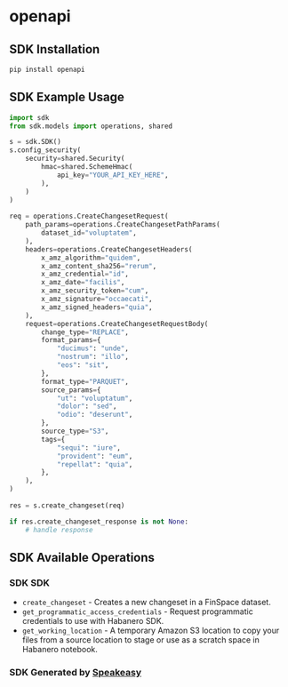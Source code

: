 # openapi

<!-- Start SDK Installation -->
## SDK Installation

```bash
pip install openapi
```
<!-- End SDK Installation -->

## SDK Example Usage
<!-- Start SDK Example Usage -->
```python
import sdk
from sdk.models import operations, shared

s = sdk.SDK()
s.config_security(
    security=shared.Security(
        hmac=shared.SchemeHmac(
            api_key="YOUR_API_KEY_HERE",
        ),
    )
)
    
req = operations.CreateChangesetRequest(
    path_params=operations.CreateChangesetPathParams(
        dataset_id="voluptatem",
    ),
    headers=operations.CreateChangesetHeaders(
        x_amz_algorithm="quidem",
        x_amz_content_sha256="rerum",
        x_amz_credential="id",
        x_amz_date="facilis",
        x_amz_security_token="cum",
        x_amz_signature="occaecati",
        x_amz_signed_headers="quia",
    ),
    request=operations.CreateChangesetRequestBody(
        change_type="REPLACE",
        format_params={
            "ducimus": "unde",
            "nostrum": "illo",
            "eos": "sit",
        },
        format_type="PARQUET",
        source_params={
            "ut": "voluptatum",
            "dolor": "sed",
            "odio": "deserunt",
        },
        source_type="S3",
        tags={
            "sequi": "iure",
            "provident": "eum",
            "repellat": "quia",
        },
    ),
)
    
res = s.create_changeset(req)

if res.create_changeset_response is not None:
    # handle response
```
<!-- End SDK Example Usage -->

<!-- Start SDK Available Operations -->
## SDK Available Operations

### SDK SDK

* `create_changeset` - Creates a new changeset in a FinSpace dataset.
* `get_programmatic_access_credentials` - Request programmatic credentials to use with Habanero SDK.
* `get_working_location` - A temporary Amazon S3 location to copy your files from a source location to stage or use as a scratch space in Habanero notebook.

<!-- End SDK Available Operations -->

### SDK Generated by [Speakeasy](https://docs.speakeasyapi.dev/docs/using-speakeasy/client-sdks)
